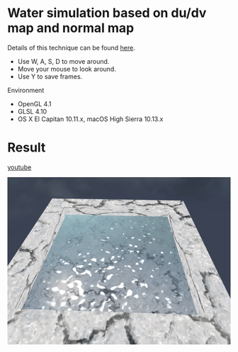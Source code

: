# Water simulation based on du/dv map and normal map

Details of this technique can be found [here](https://www.youtube.com/watch?v=HusvGeEDU_U&list=PLRIWtICgwaX23jiqVByUs0bqhnalNTNZh).

* Use W, A, S, D to move around.
* Move your mouse to look around.
* Use Y to save frames.

Environment
* OpenGL 4.1
* GLSL 4.10
* OS X El Capitan 10.11.x, macOS High Sierra 10.13.x


# Result
[youtube](https://www.youtube.com/watch?v=6ZinqN4Jzis)

![output](output.gif)
